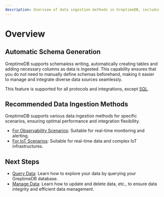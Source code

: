 ```yaml
---
description: Overview of data ingestion methods in GreptimeDB, including automatic schema generation and recommended methods for different scenarios.
---
```


# Overview

## Automatic Schema Generation

GreptimeDB supports schemaless writing, automatically creating tables and adding necessary columns as data is ingested.
This capability ensures that you do not need to manually define schemas beforehand, making it easier to manage and integrate diverse data sources seamlessly.
<!-- TODO: add links to protocols and integrations -->
This feature is supported for all protocols and integrations, except [SQL](./for-iot/sql.md).

## Recommended Data Ingestion Methods

GreptimeDB supports various data ingestion methods for specific scenarios, ensuring optimal performance and integration flexibility.

- [For Observability Scenarios](./for-observerbility/overview.md): Suitable for real-time monitoring and alerting.
- [For IoT Scenarios](./for-iot/overview.md): Suitable for real-time data and complex IoT infrastructures.

## Next Steps

- [Query Data](/user-guide/query-data/overview.md): Learn how to explore your data by querying your GreptimeDB database.
- [Manage Data](/user-guide/manage-data/overview.md): Learn how to update and delete data, etc., to ensure data integrity and efficient data management.

